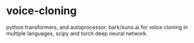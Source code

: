 # voice-cloning
python transformers, and autoprocessor.
bark/suno.ai for voice cloning in multiple languages,
scipy and torch deep neural network.
